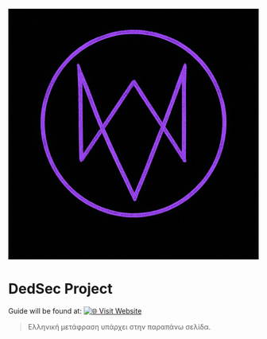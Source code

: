 
![Custom Purple Fox Logo](https://github.com/dedsec1121fk/DedSec/blob/f5fabcbd129e7cc233a728f78299a4db5abd00fb/Extra%20Content/Images/Custom%20Purple%20Fox%20Logo.png?raw=true)

# DedSec Project

Guide will be found at:
[![🌐 Visit Website](https://img.shields.io/badge/Website-ded--sec.space-blue?style=for-the-badge)](https://www.ded-sec.space)  
> Ελληνική μετάφραση υπάρχει στην παραπάνω σελίδα.
